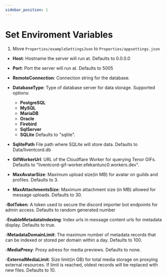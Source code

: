 ```yaml
---
sidebar_position: 1
---
```


# Set Enviroment Variables

1. Move `Properties/exampleSettingsJson` to `Properties/appsettings.json`

  - **Host**:
    Hostname the server will run at.
    Defaults to 0.0.0.0

  - **Port**:
    Port the server will run at.
    Defaults to 5005

  - **RemoteConnection**:
    Connection string for the database.

  - **DatabaseType**:
    Type of database server for data storage. Supported options:
      - **PostgreSQL**
      - **MySQL**
      - **MariaDB**
      - **Oracle**
      - **Firebird**
      - **SqlServer**
      - **SQLite**
    Defaults to "sqlite".

  - **SqlitePath**
    File path where SQLite will store data.
    Defaults to Data/liventcord.db
  
  - **GifWorkerUrl**: 
    URL of the Cloudflare Worker for querying Tenor GIFs.
    Defaults to "liventcord-gif-worker.efekantunc0.workers.dev".

  - **MaxAvatarSize**:
    Maximum upload size(in MB) for avatar on guilds and profiles.
    Defaults to 3.
  
  - **MaxAttachmentsSize**:
    Maximum attachment size (in MB) allowed for message uploads.
    Defaults to 30.
  
  -**BotToken**:
    A token used to secure the discord importer bot endpoints for admin access.
    Defaults to random generated number
    
  -**EnableMetadataIndexing**:
    Index urls in message content urls for metadata display.
    Defaults to true.

  -**MetadataDomainLimit**:
    The maximum number of metadata records that can be indexed or stored per domain within a day.
    Defaults to 100.
  
  -**MediaProxy**:
    Proxy adress for media previews.
    Defaults to none.

  -**ExternalMediaLimit**:
    Size limit(in GB) for total media storage on proxying external resources. If limit is reached, oldest records will be replaced with new files.
    Defaults to 10.
    
